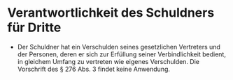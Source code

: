 # Verantwortlichkeit des Schuldners für Dritte

- Der Schuldner hat ein Verschulden seines gesetzlichen Vertreters und der Personen, deren er sich zur Erfüllung seiner Verbindlichkeit bedient, in gleichem Umfang zu vertreten wie eigenes Verschulden. Die Vorschrift des § 276 Abs. 3 findet keine Anwendung.

